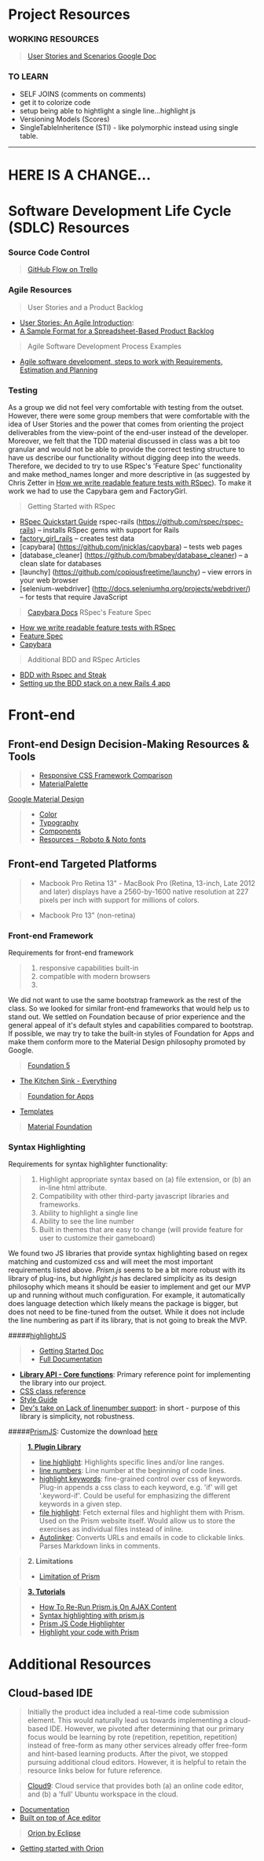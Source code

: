# Project Resources

### WORKING RESOURCES
> [User Stories and Scenarios Google Doc](https://docs.google.com/spreadsheets/d/1Bv6bIiO8oW7QGTOXsY0G7ghfAOOCWqzF0Leie396Y9A)

### TO LEARN
  * SELF JOINS (comments on comments)
  * get it to colorize code
  * setup being able to hightlight a single line...highlight js
  * Versioning Models (Scores)
  * SingleTableInheritence (STI) - like polymorphic instead using single table.
<hr>

# HERE IS A CHANGE...

# Software Development Life Cycle (SDLC) Resources
### Source Code Control
  > [GitHub Flow on Trello](https://trello.com/b/Mm1rEv91/git)

### Agile Resources
> User Stories and a Product Backlog
  * [User Stories: An Agile Introduction](http://www.agilemodeling.com/artifacts/userStory.htm): 
  * [A Sample Format for a Spreadsheet-Based Product Backlog](http://www.mountaingoatsoftware.com/blog/a-sample-format-for-a-spreadsheet-based-product-backlog)
> Agile Software Development Process Examples
  * [Agile software development, steps to work with Requirements, Estimation and Planning](http://www.codeproject.com/Articles/674450/Agile-software-development-steps-to-work-with-Requ)

### Testing
  As a group we did not feel very comfortable with testing from the outset. However, there were some group members that were comfortable with the idea of User Stories and the power that comes from orienting the project deliverables from the view-point of the end-user instead of the developer. Moreover, we felt that the TDD material discussed in class was a bit too granular and would not be able to provide the correct testing structure to have us describe our functionality without digging deep into the weeds. Therefore, we decided to try to use RSpec's 'Feature Spec' functionality and make method_names longer and more descriptive in (as suggested by Chris Zetter in [How we write readable feature tests with RSpec](https://about.futurelearn.com/blog/how-we-write-readable-feature-tests-with-rspec/)). To make it work we had to use the Capybara gem and FactoryGirl.

> Getting Started with RSpec
  * [RSpec Quickstart Guide](/tutorials/Rails_Tutorials_RSpec_Quickstart_Guide.pdf)
  rspec-rails (https://github.com/rspec/rspec-rails) – installs RSpec gems with support for Rails
* [factory_girl_rails](https://github.com/thoughtbot/factory_girl_rails) – creates test data 
* [capybara] (https://github.com/jnicklas/capybara) – tests web pages
* [database_cleaner] (https://github.com/bmabey/database_cleaner) – a clean slate for databases
* [launchy] (https://github.com/copiousfreetime/launchy) – view errors in your web browser 
* [selenium-webdriver] (http://docs.seleniumhq.org/projects/webdriver/) – for tests that require JavaScript

> [Capybara Docs](http://rubydoc.info/github/jnicklas/capybara/master)
> RSpec's Feature Spec
  * [How we write readable feature tests with RSpec](https://about.futurelearn.com/blog/how-we-write-readable-feature-tests-with-rspec/)
  * [Feature Spec](https://relishapp.com/rspec/rspec-rails/v/3-0/docs/feature-specs/feature-spec)
  * [Capybara](http://www.rubydoc.info/github/jnicklas/capybara/master)

> Additional BDD and RSpec Articles
  * [BDD with Rspec and Steak](http://timelessrepo.com/bdd-with-rspec-and-steak)
  * [Setting up the BDD stack on a new Rails 4 app](https://semaphoreapp.com/blog/2013/08/14/setting-up-bdd-stack-on-a-new-rails-4-application.html)
  




# Front-end
## Front-end Design Decision-Making Resources & Tools
>* [Responsive CSS Framework Comparison](http://responsive.vermilion.com/compare.php)
>* [MaterialPalette](http://www.materialpalette.com/)

[Google Material Design](http://www.google.com/design/spec/material-design/introduction.html)
>* [Color](http://www.google.com/design/spec/style/color.html)
>* [Typography](http://www.google.com/design/spec/style/typography.html)
>* [Components](http://www.google.com/design/spec/components/bottom-sheets.html)
>* [Resources - Roboto & Noto fonts](http://www.google.com/design/spec/resources/roboto-noto-fonts.html)

## Front-end Targeted Platforms
>* Macbook Pro Retina 13" - 
MacBook Pro (Retina, 13-inch, Late 2012 and later) displays have a 2560-by-1600 native resolution at 227 pixels per inch with support for millions of colors.

>* Macbook Pro 13" (non-retina)


### Front-end Framework
  Requirements for front-end framework
  
  >1. responsive capabilities built-in
  >2. compatible with modern browsers
  >3. 

  We did not want to use the same bootstrap framework as the rest of the class. So we looked for similar front-end frameworks that would help us to stand out. We settled on Foundation because of prior experience and the general appeal of it's default styles and capabilities compared to bootstrap. If possible, we may try to take the built-in styles of Foundation for Apps and make them conform more to the Material Design philosophy promoted by Google.

> [Foundation 5](http://foundation.zurb.com/)
  * [The Kitchen Sink - Everything](http://foundation.zurb.com/docs/components/kitchen_sink.html)
> [Foundation for Apps](http://foundation.zurb.com/apps/index.html)
  * [Templates](http://foundation.zurb.com/apps/resources.html)
> [Material Foundation](https://github.com/eucalyptuss/material-foundation)

### Syntax Highlighting
  Requirements for syntax highlighter functionality:
  
  >1. Highlight appropriate syntax based on (a) file extension, or (b) an in-line html attribute. 
  >2. Compatibility with other third-party javascript libraries and frameworks.
  >3. Ability to highlight a single line
  >4. Ability to see the line number
  >5. Built in themes that are easy to change (will provide feature for user to customize their gameboard)

  We found two JS libraries that provide syntax highlighting based on regex matching and customized css and will meet the most important requirements listed above. _Prism.js_ seems to be a bit more robust with its library of plug-ins, but _highlight.js_ has declared simplicity as its design philosophy which means it should be easier to implement and get our MVP up and running without much configuration. For example, it automatically does language detection which likely means the package is bigger, but does not need to be fine-tuned from the outset. While it does not include the line numbering as part if its library, that is not going to break the MVP. 

#####[highlightJS](https://highlightjs.org/)
  >* [Getting Started Doc](https://highlightjs.org/usage/)
  >* [Full Documentation](http://highlightjs.readthedocs.org/en/latest/)
   * **[Library API - Core functions](http://highlightjs.readthedocs.org/en/latest/api.html)**: Primary reference point for implementing the library into our project.
   * [CSS class reference](http://highlightjs.readthedocs.org/en/latest/css-classes-reference.html)
   * [Style Guide](http://highlightjs.readthedocs.org/en/latest/style-guide.html)
  * [Dev's take on Lack of linenumber support](http://highlightjs.readthedocs.org/en/latest/line-numbers.html): in short - purpose of this library is simplicity, not robustness.

#####[PrismJS](http://prismjs.com/): Customize the download [here](http://prismjs.com/download.html)
  
  >[__1. Plugin Library__](http://prismjs.com/#plugins)
  >* [line highlight](http://prismjs.com/plugins/line-highlight/): Highlights specific lines and/or line ranges.
  >* [line numbers](http://prismjs.com/plugins/line-numbers/): Line number at the beginning of code lines.
  >* [highlight keywords](http://prismjs.com/plugins/highlight-keywords/): fine-grained control over css of keywords. Plug-in appends a css class to each keyword, e.g. 'if' will get '.keyword-if'. Could be useful for emphasizing the different keywords in a given step.
  >* [file highlight](http://prismjs.com/plugins/file-highlight/): Fetch external files and highlight them with Prism. Used on the Prism website itself. Would allow us to store the exercises as individual files instead of inline.
  >* [Autolinker](http://prismjs.com/plugins/autolinker/): Converts URLs and emails in code to clickable links. Parses Markdown links in comments.

  >__2. Limitations__
  >* [Limitation of Prism](http://prismjs.com/index.html#limitations)

  >[__3. Tutorials__](http://prismjs.com/#tutorials)
  >* [How To Re-Run Prism.js On AJAX Content](http://schier.co/blog/2013/01/07/how-to-re-run-prismjs-on-ajax-content.html)
  >* [Syntax highlighting with prism.js](http://www.kevinlorenz.com/home/prism_js)
  >* [Prism JS Code Highlighter](http://davidpeach.co.uk/prism-js-code-highlighter/)
  >* [Highlight your code with Prism](http://www.semisedlak.com/article/highlight-your-code-syntax-with-prismjs/)




# Additional Resources
## Cloud-based IDE
> Initially the product idea included a real-time code submission element. This would naturally lead us towards implementing a cloud-based IDE. However, we pivoted after determining that our primary focus would be learning by rote (repetition, repetition, repetition) instead of free-form as many other services already offer free-form and hint-based learning products. After the pivot, we stopped pursuing additional cloud editors. However, it is helpful to retain the resource links below for future reference.

> [Cloud9](https://c9.io/): Cloud service that provides both (a) an online code editor, and (b) a 'full' Ubuntu workspace in the cloud.
  * [Documentation](https://docs.c9.io/)
  * [Built on top of Ace editor](https://github.com/ajaxorg/ace)

>[Orion by Eclipse](http://eclipse.org/orion/)
  * [Getting started with Orion](http://wiki.eclipse.org/Orion/Getting_Started_with_Orion)










